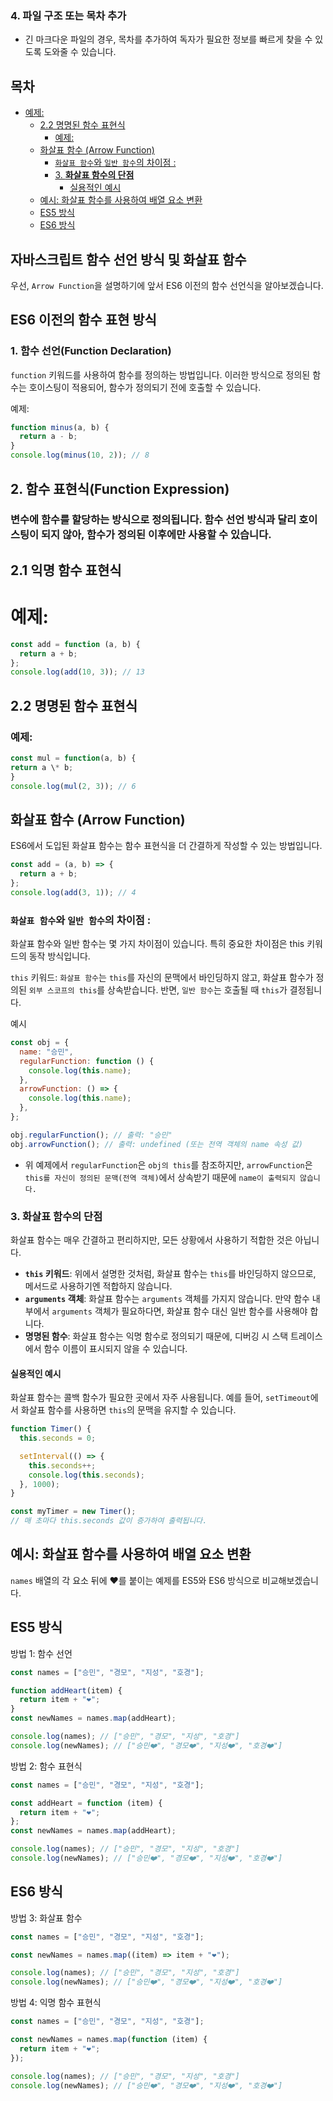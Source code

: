 ### 4. **파일 구조 또는 목차 추가**

- 긴 마크다운 파일의 경우, 목차를 추가하여 독자가 필요한 정보를 빠르게 찾을 수 있도록 도와줄 수 있습니다.

## 목차

- [예제:](#예제)
  - [2.2 명명된 함수 표현식](#22-명명된-함수-표현식)
    - [예제:](#예제-1)
  - [화살표 함수 (Arrow Function)](#화살표-함수-arrow-function)
    - [`화살표 함수`와 `일반 함수`의 차이점 :](#화살표-함수와-일반-함수의-차이점-)
    - [3. **화살표 함수의 단점**](#3-화살표-함수의-단점)
      - [실용적인 예시](#실용적인-예시)
  - [예시: 화살표 함수를 사용하여 배열 요소 변환](#예시-화살표-함수를-사용하여-배열-요소-변환)
  - [ES5 방식](#es5-방식)
  - [ES6 방식](#es6-방식)

## 자바스크립트 함수 선언 방식 및 화살표 함수

우선, `Arrow Function`을 설명하기에 앞서 ES6 이전의 함수 선언식을 알아보겠습니다.

## ES6 이전의 함수 표현 방식

### 1. 함수 선언(Function Declaration)

`function` 키워드를 사용하여 함수를 정의하는 방법입니다. 이러한 방식으로 정의된 함수는 호이스팅이 적용되어, 함수가 정의되기 전에 호출할 수 있습니다.

예제:

```javascript
function minus(a, b) {
  return a - b;
}
console.log(minus(10, 2)); // 8
```

## 2. 함수 표현식(Function Expression)

### 변수에 함수를 할당하는 방식으로 정의됩니다. 함수 선언 방식과 달리 호이스팅이 되지 않아, 함수가 정의된 이후에만 사용할 수 있습니다.

## 2.1 익명 함수 표현식

# 예제:

```javascript
const add = function (a, b) {
  return a + b;
};
console.log(add(10, 3)); // 13
```

## 2.2 명명된 함수 표현식

### 예제:

```javascript
const mul = function(a, b) {
return a \* b;
}
console.log(mul(2, 3)); // 6
```

## 화살표 함수 (Arrow Function)

ES6에서 도입된 화살표 함수는 함수 표현식을 더 간결하게 작성할 수 있는 방법입니다.

```javascript
const add = (a, b) => {
  return a + b;
};
console.log(add(3, 1)); // 4
```

### `화살표 함수`와 `일반 함수`의 차이점 :

화살표 함수와 일반 함수는 몇 가지 차이점이 있습니다. 특히 중요한 차이점은 this 키워드의 동작 방식입니다.

`this` 키워드: `화살표 함수`는 `this`를 자신의 문맥에서 바인딩하지 않고, 화살표 함수가 정의된 `외부 스코프의 this`를 상속받습니다. 반면, `일반 함수`는 호출될 때 `this`가 결정됩니다.

예시

```javascript
const obj = {
  name: "승민",
  regularFunction: function () {
    console.log(this.name);
  },
  arrowFunction: () => {
    console.log(this.name);
  },
};

obj.regularFunction(); // 출력: "승민"
obj.arrowFunction(); // 출력: undefined (또는 전역 객체의 name 속성 값)
```

- 위 예제에서 `regularFunction`은 `obj의 this`를 참조하지만, `arrowFunction`은 `this를 자신이 정의된 문맥(전역 객체)`에서 상속받기 때문에 `name이 출력되지 않습니다.`

### 3. **화살표 함수의 단점**

화살표 함수는 매우 간결하고 편리하지만, 모든 상황에서 사용하기 적합한 것은 아닙니다.

- **`this` 키워드**: 위에서 설명한 것처럼, 화살표 함수는 `this`를 바인딩하지 않으므로, 메서드로 사용하기엔 적합하지 않습니다.
- **`arguments` 객체**: 화살표 함수는 `arguments` 객체를 가지지 않습니다. 만약 함수 내부에서 `arguments` 객체가 필요하다면, 화살표 함수 대신 일반 함수를 사용해야 합니다.
- **명명된 함수**: 화살표 함수는 익명 함수로 정의되기 때문에, 디버깅 시 스택 트레이스에서 함수 이름이 표시되지 않을 수 있습니다.

#### 실용적인 예시

화살표 함수는 콜백 함수가 필요한 곳에서 자주 사용됩니다. 예를 들어, `setTimeout`에서 화살표 함수를 사용하면 `this`의 문맥을 유지할 수 있습니다.

```javascript
function Timer() {
  this.seconds = 0;

  setInterval(() => {
    this.seconds++;
    console.log(this.seconds);
  }, 1000);
}

const myTimer = new Timer();
// 매 초마다 this.seconds 값이 증가하여 출력됩니다.
```

## 예시: 화살표 함수를 사용하여 배열 요소 변환

`names` 배열의 각 요소 뒤에 ❤️를 붙이는 예제를 ES5와 ES6 방식으로 비교해보겠습니다.

## ES5 방식

방법 1: 함수 선언

```javascript
const names = ["승민", "경모", "지성", "호경"];

function addHeart(item) {
  return item + "❤️";
}
const newNames = names.map(addHeart);

console.log(names); // ["승민", "경모", "지성", "호경"]
console.log(newNames); // ["승민❤️", "경모❤️", "지성❤️", "호경❤️"]
```

방법 2: 함수 표현식

```javascript
const names = ["승민", "경모", "지성", "호경"];

const addHeart = function (item) {
  return item + "❤️";
};
const newNames = names.map(addHeart);

console.log(names); // ["승민", "경모", "지성", "호경"]
console.log(newNames); // ["승민❤️", "경모❤️", "지성❤️", "호경❤️"]
```

## ES6 방식

방법 3: 화살표 함수

```javascript
const names = ["승민", "경모", "지성", "호경"];

const newNames = names.map((item) => item + "❤️");

console.log(names); // ["승민", "경모", "지성", "호경"]
console.log(newNames); // ["승민❤️", "경모❤️", "지성❤️", "호경❤️"]
```

방법 4: 익명 함수 표현식

```javascript
const names = ["승민", "경모", "지성", "호경"];

const newNames = names.map(function (item) {
  return item + "❤️";
});

console.log(names); // ["승민", "경모", "지성", "호경"]
console.log(newNames); // ["승민❤️", "경모❤️", "지성❤️", "호경❤️"]
```
